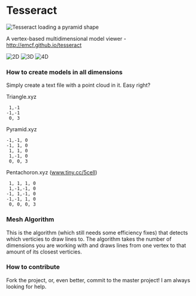 # Tesseract

![Tesseract loading a pyramid shape](http://i.imgur.com/0BS7TqX.png)

A vertex-based multidimensional model viewer - http://emcf.github.io/tesseract

![2D](https://img.shields.io/badge/2D%20Models-Implemented-green.svg)
![3D](https://img.shields.io/badge/3D%20Models-Implemented-green.svg)
![4D](https://img.shields.io/badge/4D%20Models-Unimplemented-red.svg)

### How to create models in all dimensions

Simply create a text file with a point cloud in it. Easy right?

Triangle.xyz
```
 1,-1
-1,-1
 0, 3
```

Pyramid.xyz
```
-1,-1, 0
-1, 1, 0
 1, 1, 0
 1,-1, 0
 0, 0, 3
```

Pentachoron.xyz (www.tiny.cc/5cell)
```
 1, 1, 1, 0
 1,-1,-1, 0
-1, 1,-1, 0
-1,-1, 1, 0
 0, 0, 0, 3
```

### Mesh Algorithm

This is the algorithm (which still needs some efficiency fixes) that detects which verticies to draw lines to. The algorithm takes the number of dimensions you are working with and draws lines from one vertex to that amount of its closest verticies.

### How to contribute
Fork the project, or, even better, commit to the master project! I am always looking for help.

